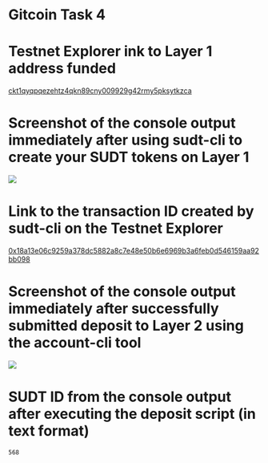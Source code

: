 # Gitcoin Task 4

# Testnet Explorer ink to Layer 1 address funded
<a href="https://explorer.nervos.org/aggron/address/ckt1qyqpqezehtz4qkn89cny009929g42rmy5pksytkzca"> ckt1qyqpqezehtz4qkn89cny009929g42rmy5pksytkzca </a>

# Screenshot of the console output immediately after using sudt-cli to create your SUDT tokens on Layer 1 
<img src="https://github.com/hodlrtodlrfarmr/gitcoin_4/blob/main/console_output_sudt.png">

# Link to the transaction ID created by sudt-cli on the Testnet Explorer
<a href="https://explorer.nervos.org/aggron/transaction/0x18a13e06c9259a378dc5882a8c7e48e50b6e6969b3a6feb0d546159aa92bb098"> 0x18a13e06c9259a378dc5882a8c7e48e50b6e6969b3a6feb0d546159aa92bb098 </a>

# Screenshot of the console output immediately after successfully submitted deposit to Layer 2 using the account-cli tool
<img src="https://github.com/hodlrtodlrfarmr/gitcoin_4/blob/main/console_output_layer2deposit.png">


# SUDT ID from the console output after executing the deposit script (in text format)
```sh
568
